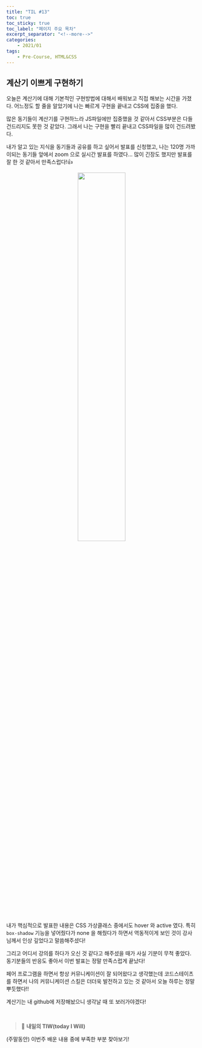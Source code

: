 ```yaml
---
title: "TIL #13"
toc: true
toc_sticky: true
toc_label: "페이지 주요 목차"
excerpt_separator: "<!--more-->"
categories:
    - 2021/01
tags:
    - Pre-Course, HTML&CSS
---
```



## 계산기 이쁘게 구현하기


오늘은 계산기에 대해 기본적인 구현방법에 대해서 배워보고 직접 해보는 시간을 가졌다. 어느정도 할 줄을 알았기에 나는 빠르게 구현을 끝내고 CSS에 집중을 했다.
<br/>

많은 동기들이 계산기를 구현하느라 JS파일에만 집중했을 것 같아서 CSS부분은 다들 건드리지도 못한 것 같았다. 그래서 나는 구현을 빨리 끝내고 CSS파일을 많이 건드려봤다.

내가 알고 있는 지식을 동기들과 공유를 하고 싶어서 발표를 신청했고,
나는 120명 가까이되는 동기들 앞에서 zoom 으로 실시간 발표를 하였다...
많이 긴장도 했지만 발표를 잘 한 것 같아서 만족스럽다!:+1:
<br/>

<center><img src="https://user-images.githubusercontent.com/75570915/105506902-ea317580-5d0d-11eb-8328-9614da1ee957.gif" width="50%" height="50%">
</center>

<br/>

내가 핵심적으로 발표한 내용은 CSS 가상클래스 중에서도 hover 와 active 였다.
특히 `box-shadow` 기능을 넣어줬다가 none 을 해줬다가 하면서 역동적이게 보인 것이
강사님께서 인상 깊었다고 말씀해주셨다!
<br/>

그리고 어디서 강의를 하다가 오신 것 같다고 해주셨을 때가 사실 기분이 무척 좋았다.
동기분들의 반응도 좋아서 이번 발표는 정말 만족스럽게 끝났다!
<br/>

페어 프로그램을 하면서 항상 커뮤니케이션이 잘 되어왔다고 생각했는데
코드스테이츠를 하면서 나의 커뮤니케이션 스킬은 더더욱 발전하고 있는 것 같아서 오늘 하루는 정말 뿌듯했다!!

계산기는 내 github에 저장해놨으니 생각날 때 또 보러가야겠다!



<br/>

> :punch: **내일의 TIW(today I Will)**

(주말동안) 이번주 배운 내용 중에 부족한 부분 찾아보기!
